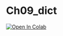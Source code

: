 # Ch09_dict
[![Open In Colab](https://colab.research.google.com/assets/colab-badge.svg)](https://colab.research.google.com/github/pths-python-101/Ch09_dict/blob/main/Ch09_%E5%AE%B9%E5%99%A8%E5%9E%8B%E6%85%8B_2.ipynb?authuser=2)
